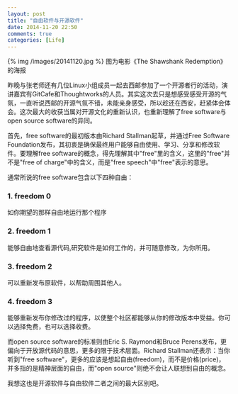 ```yaml
---
layout: post
title: "自由软件与开源软件"
date: 2014-11-20 22:50
comments: true
categories: [Life]
---
```

{% img /images/20141120.jpg %}
图为电影《The Shawshank Redemption》的海报

昨晚与张老师还有几位Linux小组成员一起去西邮参加了一个开源者行的活动，演讲嘉宾有GitCafe和Thoughtworks的人员。其实这次去只是想感受感受开源的气氛，一直听说西邮的开源气氛不错，未能亲身感受，所以趁还在西安，赶紧体会体会。这次最大的收获当属对开源文化的重新认识，也重新理解了free software与open source software的异同。

首先，free software的最初版本由Richard Stallman起草，并通过Free Software Foundation发布，其初衷是确保最终用户能够自由使用、学习、分享和修改软件。要理解free software的概念，得先理解其中"free"里的含义，这里的"free"并不是"free of charge"中的含义，而是"free speech"中"free"表示的意思。

通常所说的free software包含以下四种自由：

<!-- more -->

### 1. freedom 0

如你期望的那样自由地运行那个程序

### 2. freedom 1

能够自由地查看源代码,研究软件是如何工作的，并可随意修改，为你所用。

### 3. freedom 2

可以重新发布原软件，以帮助周围其他人。

### 4. freedom 3

能够重新发布你修改过的程序，以使整个社区都能够从你的修改版本中受益。你可以选择免费，也可以选择收费。


而open source software的标准则由Eric S. Raymond和Bruce Perens发布，更偏向于开放源代码的意思，更多的限于技术层面。Richard Stallman还表示：当你听到"free software"，更多的应该是想起自由(freedom)，而不是价格(price)，并多指的是精神层面的自由，而"open source"则绝不会让人联想到自由的概念。

我想这也是开源软件与自由软件二者之间的最大区别吧。






